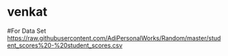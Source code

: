 # venkat

#For Data Set 
https://raw.githubusercontent.com/AdiPersonalWorks/Random/master/student_scores%20-%20student_scores.csv
